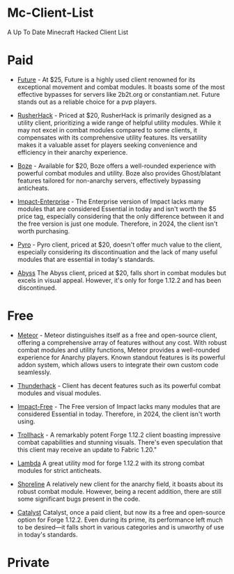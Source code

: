 # Mc-Client-List
A Up To Date Minecraft Hacked Client List 

# Paid

* [Future](https://www.futureclient.net/) - At $25, Future is a highly used client renowned for its exceptional movement and combat modules. It boasts some of the most effective bypasses for servers like 2b2t.org or constantiam.net. Future stands out as a reliable choice for a pvp players.

* [RusherHack](https://rusherhack.org/) -  Priced at $20, RusherHack is primarily designed as a utility client, prioritizing a wide range of helpful utility modules. While it may not excel in combat modules compared to some clients, it compensates with its comprehensive utility features. Its versatility makes it a valuable asset for players seeking convenience and efficiency in their anarchy experience.

* [Boze](https://boze.dev/) - Available for $20, Boze offers a well-rounded experience with powerful combat modules and utility. Boze also provides Ghost/blatant features tailored for non-anarchy servers, effectively bypassing anticheats.

* [Impact-Enterprise](https://impactclient.net/) - The Enterprise version of Impact lacks many modules that are considered Essential in today and isn't worth the $5 price tag, especially considering that the only difference between it and the free version is just one module. Therefore, in 2024, the client isn't worth purchasing.

* [Pyro](https://pyroclient.com/) - Pyro client, priced at $20, doesn't offer much value to the client, especially considering its discontinuation and the lack of many useful modules that are essential in today's standards.

* [Abyss](https://abyssclient.com/) The Abyss client, priced at $20, falls short in combat modules but excels in visual appeal. However, it's only for forge 1.12.2 and has been discontinued.

# Free

* [Meteor](https://meteorclient.com/) - Meteor distinguishes itself as a free and open-source client, offering a comprehensive array of features without any cost. With robust combat modules and utility functions, Meteor provides a well-rounded experience for Anarchy players. Known standout features is its powerful addon system, which allows users to integrate their own custom code seamlessly.

* [Thunderhack](https://thunderhack.onrender.com/) - Client has decent features such as its powerful combat modules and visual modules.

* [Impact-Free](https://impactclient.net/) - The Free version of Impact lacks many modules that are considered Essential in today. Therefore, in 2024, the client isn't worth using.

* [Trollhack](https://github.com/Luna5ama/TrollHack) - A remarkably potent Forge 1.12.2 client boasting impressive combat capabilities and stunning visuals. There's even speculation that this client may receive an update to Fabric 1.20."

* [Lambda](https://github.com/lambda-client/lambda) A great utility mod for forge 1.12.2 with its strong combat modules for strict anticheats.

* [Shoreline](https://github.com/pastimee/shoreline) A relatively new client for the anarchy field, it boasts about its robust combat module. However, being a recent addition, there are still some significant bugs present in the code.

* [Catalyst](https://github.com/Pr3roxDLC/Catalyst) Catalyst, once a paid client, but now its a free and open-source option for Forge 1.12.2. Even during its prime, its performance left much to be desired—it falls short in various categories and is unworthy of use in today's standards.

# Private


